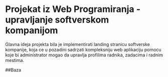 # Projekat iz Web Programiranja - upravljanje softverskom kompanijom

Glavna ideja projekta bila je implementirati landing stranicu softverske kompanije, koja ce u pozadini sadrzati kompleksniju web aplikaciju pomocu koje bi administrator mogao da upravlja profilima radnika, zadacima i radnim mestima. 

##Baza

